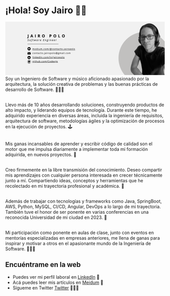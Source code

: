 # ¡Hola! Soy Jairo 👋🏻

<img src="https://raw.githubusercontent.com/CodexJp/CodexJp/master/jp-header-banner-image.png" alt="banner Jairo Polo - Software Engineer">
Soy un Ingeniero de Software y músico aficionado apasionado por la arquitectura, la solución creativa de problemas y las buenas prácticas de desarrollo de Software. 👨🏻‍💻
<br/><br/>

Llevo más de 10 años desarrollando soluciones, construyendo productos de alto impacto, y liderando equipos de tecnología. Durante este tiempo, he adquirido experiencia en diversas áreas, incluida la ingeniería de requisitos, arquitectura de software, metodologías ágiles y la optimización de procesos en la ejecución de proyectos. 🕹️
<br/><br/>

Mis ganas incansables de aprender y escribir código de calidad son el motor que me impulsa diariamente a implementar toda mi formación adquirida, en nuevos proyectos. 🚀
<br/><br/>

Creo firmemente en la libre transmisión del conocimiento. Deseo compartir mis aprendizajes con cualquier persona interesada en crecer técnicamente junto a mí. Compartiendo ideas, conceptos y herramientas que he recolectado en mi trayectoria  profesional y académica. 🧠
<br/><br/>

Además de trabajar con tecnologías y frameworks como Java, SpringBoot, AWS, Python, MySQL, CI/CD, Angular, DevOps a lo largo de mi trayectoria. También tuve el honor de ser ponente en varias conferencias en una reconocida Universidad de mi ciudad en 2023. 🧩 
<br/><br/>

Mi participación como ponente en aulas de clase, junto con eventos en mentorías especializadas en empresas anteriores, me llena de ganas para inspirar y motivar a otros en el apasionante mundo de la Ingeniería de Software. 🧑🏻‍🎓


## Encuéntrame en la web
- Puedes ver mi perfíl laboral en <a href="https://linkedin.com/in/jairopolo"> LinkedIn</a> 💼
- Acá puedes leer mis artículos en <a href="https://medium.com/@jairopoloma"> Meidum</a> 📝
- Sígueme en Twitter <a href="https://twitter.com/jairopoloma"> Twitter</a> 💁🏻‍♂️
